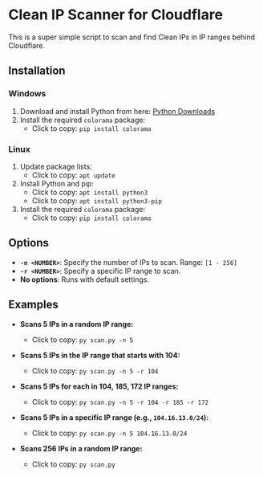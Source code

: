 # Clean IP Scanner for Cloudflare

This is a super simple script to scan and find Clean IPs in IP ranges behind Cloudflare.

## Installation

### Windows

1. Download and install Python from here: [Python Downloads](https://www.python.org/downloads/)
2. Install the required `colorama` package:
    - Click to copy: `pip install colorama`

### Linux

1. Update package lists:
    - Click to copy: `apt update`
2. Install Python and pip:
    - Click to copy: `apt install python3`
    - Click to copy: `apt install python3-pip`
3. Install the required `colorama` package:
    - Click to copy: `pip install colorama`

## Options

- **`-n <NUMBER>`**: Specify the number of IPs to scan. Range: `[1 - 256]`
- **`-r <NUMBER>`**: Specify a specific IP range to scan.
- **No options**: Runs with default settings.

## Examples

- **Scans 5 IPs in a random IP range:**
  - Click to copy: `py scan.py -n 5`
  
- **Scans 5 IPs in the IP range that starts with 104:**
  - Click to copy: `py scan.py -n 5 -r 104`
  
- **Scans 5 IPs for each in 104, 185, 172 IP ranges:**
  - Click to copy: `py scan.py -n 5 -r 104 -r 185 -r 172`
  
- **Scans 5 IPs in a specific IP range (e.g., `104.16.13.0/24`):**
  - Click to copy: `py scan.py -n 5 104.16.13.0/24`
  
- **Scans 256 IPs in a random IP range:**
  - Click to copy: `py scan.py`

